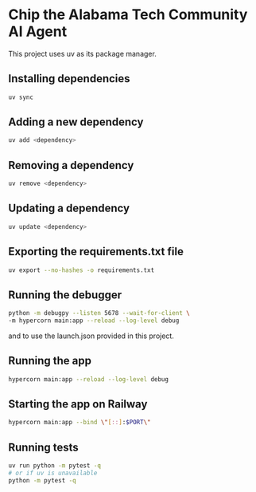 # Chip the Alabama Tech Community AI Agent
 
 This project uses uv as its package manager.
 
 ## Installing dependencies
 
 ```bash
 uv sync
 ```
 
 ## Adding a new dependency
 
 ```bash
 uv add <dependency>
 ```
 
 ## Removing a dependency
 
 ```bash
 uv remove <dependency>
 ```
 
 ## Updating a dependency
 
 ```bash
 uv update <dependency>
 ```
 
 ## Exporting the requirements.txt file
 
 ```bash
 uv export --no-hashes -o requirements.txt
 ```
 
 ## Running the debugger
 
 ```bash
 python -m debugpy --listen 5678 --wait-for-client \
 -m hypercorn main:app --reload --log-level debug
 ```
 and to use the launch.json provided in this project.

## Running the app

```bash
hypercorn main:app --reload --log-level debug
```

## Starting the app on Railway

```bash
hypercorn main:app --bind \"[::]:$PORT\"
```

## Running tests

```bash
uv run python -m pytest -q
# or if uv is unavailable
python -m pytest -q
```